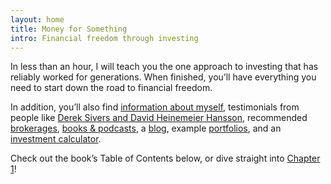 ```yaml
---
layout: home
title: Money for Something
intro: Financial freedom through investing
---
```


In less than an hour, I will teach you the one approach to investing that has reliably worked for generations. When finished, you’ll have everything you need to start down the road to financial freedom.

In addition, you’ll also find [information about myself](/about/), testimonials from people like [Derek Sivers and David Heinemeier Hansson](/praise/), recommended [brokerages](/brokerages/), [books & podcasts](/books/), a [blog](/blog/), example [portfolios](/portfolios/), and an [investment calculator](/calculator/).

Check out the book’s Table of Contents below, or dive straight into [Chapter 1](/book/introduction/)!